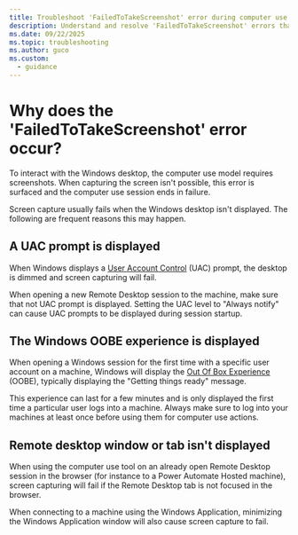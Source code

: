 ```yaml
---
title: Troubleshoot 'FailedToTakeScreenshot' error during computer use actions (preview)
description: Understand and resolve 'FailedToTakeScreenshot' errors that occur during computer use runs.
ms.date: 09/22/2025
ms.topic: troubleshooting
ms.author: guco
ms.custom:
  - guidance
---
```


# Why does the 'FailedToTakeScreenshot' error occur?

To interact with the Windows desktop, the computer use model requires screenshots. When capturing the screen isn't possible, this error is surfaced and the computer use session ends in failure.

Screen capture usually fails when the Windows desktop isn't displayed. The following are frequent reasons this may happen.

## A UAC prompt is displayed

When Windows displays a [User Account Control](https://learn.microsoft.com/windows/security/application-security/application-control/user-account-control/) (UAC) prompt, the desktop is dimmed and screen capturing will fail.

When opening a new Remote Desktop session to the machine, make sure that not UAC prompt is displayed. Setting the UAC level to "Always notify" can cause UAC prompts to be displayed during session startup.

## The Windows OOBE experience is displayed

When opening a Windows session for the first time with a specific user account on a machine, Windows will display the [Out Of Box Experience](https://learn.microsoft.com/windows-hardware/customize/desktop/customize-oobe-in-windows-11) (OOBE), typically displaying the "Getting things ready" message.

This experience can last for a few minutes and is only displayed the first time a particular user logs into a machine. Always make sure to log into your machines at least once before using them for computer use actions.

## Remote desktop window or tab isn't displayed

When using the computer use tool on an already open Remote Desktop session in the browser (for instance to a Power Automate Hosted machine), screen capturing will fail if the Remote Desktop tab is not focused in the browser.

When connecting to a machine using the Windows Application, minimizing the Windows Application window will also cause screen capture to fail.
